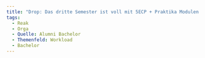 ```yaml
---
title: "Drop: Das dritte Semester ist voll mit 5ECP + Praktika Modulen (=> hoher Workload in der Vorlesungszeit)"
tags:
  - Reak
  - Orga
  - Quelle: Alumni Bachelor
  - Themenfeld: Workload
  - Bachelor
---
```

